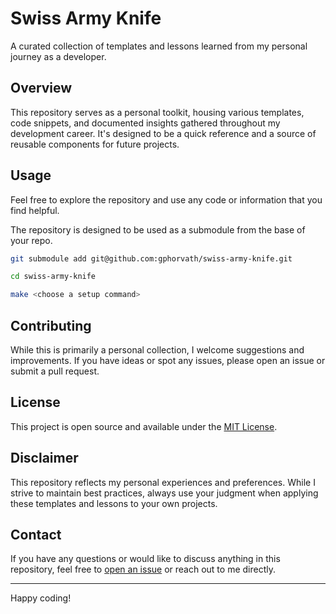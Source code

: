 # Swiss Army Knife

A curated collection of templates and lessons learned from my personal journey as a developer.

## Overview

This repository serves as a personal toolkit, housing various templates, code snippets, and documented insights gathered throughout my development career. It's designed to be a quick reference and a source of reusable components for future projects.

## Usage

Feel free to explore the repository and use any code or information that you find helpful.

The repository is designed to be used as a submodule from the base of your repo.

```bash
git submodule add git@github.com:gphorvath/swiss-army-knife.git

cd swiss-army-knife

make <choose a setup command>
```

## Contributing

While this is primarily a personal collection, I welcome suggestions and improvements. If you have ideas or spot any issues, please open an issue or submit a pull request.

## License

This project is open source and available under the [MIT License](LICENSE).

## Disclaimer

This repository reflects my personal experiences and preferences. While I strive to maintain best practices, always use your judgment when applying these templates and lessons to your own projects.

## Contact

If you have any questions or would like to discuss anything in this repository, feel free to [open an issue](../../issues) or reach out to me directly.

---

Happy coding!
